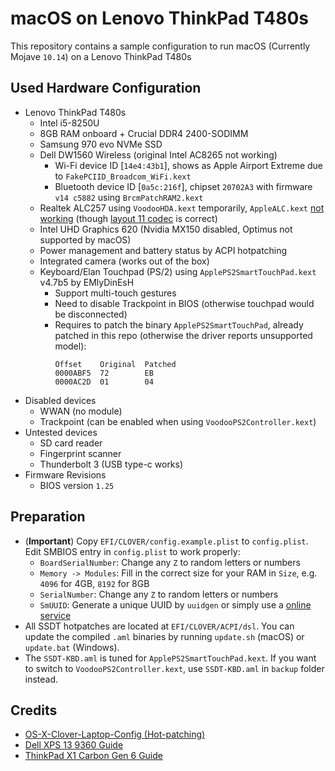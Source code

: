 # macOS on Lenovo ThinkPad T480s

This repository contains a sample configuration to run macOS (Currently Mojave `10.14`) on a Lenovo ThinkPad T480s

## Used Hardware Configuration

- Lenovo ThinkPad T480s
  - Intel i5-8250U
  - 8GB RAM onboard + Crucial DDR4 2400-SODIMM
  - Samsung 970 evo NVMe SSD
  - Dell DW1560 Wireless (original Intel AC8265 not working)
    - Wi-Fi device ID [`14e4:43b1`], shows as Apple Airport Extreme due to `FakePCIID_Broadcom_WiFi.kext`
    - Bluetooth device ID [`0a5c:216f`], chipset `20702A3` with firmware `v14 c5882` using `BrcmPatchRAM2.kext`
  - Realtek ALC257 using `VoodooHDA.kext` temporarily, `AppleALC.kext` [not working][t480] (though [layout 11 codec][layout11] is correct)
  - Intel UHD Graphics 620 (Nvidia MX150 disabled, Optimus not supported by macOS)
  - Power management and battery status by ACPI hotpatching
  - Integrated camera (works out of the box)
  - Keyboard/Elan Touchpad (PS/2) using `ApplePS2SmartTouchPad.kext` v4.7b5 by EMlyDinEsH
    - Support multi-touch gestures
    - Need to disable Trackpoint in BIOS (otherwise touchpad would be disconnected)
    - Requires to patch the binary `ApplePS2SmartTouchPad`, already patched in this repo (otherwise the driver reports unsupported model):
      ```
      Offset    Original  Patched
      0000ABF5  72        EB
      0000AC2D  01        04
      ```
- Disabled devices
  - WWAN (no module)
  - Trackpoint (can be enabled when using `VoodooPS2Controller.kext`)
- Untested devices
  - SD card reader
  - Fingerprint scanner
  - Thunderbolt 3 (USB type-c works)
- Firmware Revisions
  - BIOS version `1.25`

## Preparation

* (**Important**) Copy `EFI/CLOVER/config.example.plist` to `config.plist`. Edit SMBIOS entry in `config.plist` to work properly:
  - `BoardSerialNumber`: Change any `Z` to random letters or numbers
  - `Memory -> Modules`: Fill in the correct size for your RAM in `Size`, e.g. `4096` for 4GB, `8192` for 8GB
  - `SerialNumber`: Change any `Z` to random letters or numbers
  - `SmUUID`: Generate a unique UUID by `uuidgen` or simply use a [online service][uuid]
* All SSDT hotpatches are located at `EFI/CLOVER/ACPI/dsl`. You can update the compiled `.aml` binaries by running `update.sh` (macOS) or `update.bat` (Windows).
* The `SSDT-KBD.aml` is tuned for `ApplePS2SmartTouchPad.kext`. If you want to switch to `VoodooPS2Controller.kext`, use `SSDT-KBD.aml` in `backup` folder instead.

## Credits

- [OS-X-Clover-Laptop-Config (Hot-patching)](https://github.com/RehabMan/OS-X-Clover-Laptop-Config)
- [Dell XPS 13 9360 Guide](https://github.com/the-darkvoid/XPS9360-macOS)
- [ThinkPad X1 Carbon Gen 6 Guide](https://github.com/tylernguyen/x1c6-hackintosh)

[t480]: https://www.hackintosh-forum.de/index.php/Thread/37614-Lenovo-T480/?postID=434080#post434080
[layout11]: https://github.com/acidanthera/AppleALC/tree/master/Resources/ALC257
[clover]: https://www.tonymacx86.com/threads/guide-booting-the-os-x-installer-on-laptops-with-clover.148093/
[uuid]: https://www.uuidgenerator.net/